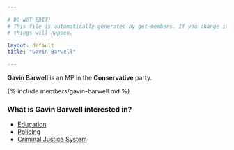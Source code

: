 ```yaml
---

# DO NOT EDIT!
# This file is automatically generated by get-members. If you change it, bad
# things will happen.

layout: default
title: "Gavin Barwell"

---
```


**Gavin Barwell** is an MP in the **Conservative** party.

{% include members/gavin-barwell.md %}

### What is Gavin Barwell interested in?


* [Education](/interests/education.html)
* [Policing](/interests/policing.html)
* [Criminal Justice System](/interests/criminal-justice-system.html)
